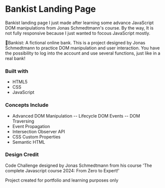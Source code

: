 # Bankist Landing Page

Bankist landing page I just made after learning some advance JavaScript DOM manipulations from Jonas Schmedtmann's course. By the way, It is not fully responsive because I just wanted to focous JavaScript mostly.

🏦Bankist: A fictional online bank. This is a project designed by Jonas Schmedtmann to practice DOM manipulation and user interaction. You have the possibility to log into the account and use several functions, just like in a real bank!

### Built with

- HTML5
- CSS
- JavaScript

### Concepts Include

- Advanced DOM Manipulation
  -- Lifecycle DOM Events
  -- DOM Traversing
- Event Propagation
- Intersection Observer API
- CSS Custom Properties
- Semantic HTML

### Design Credit

Code Challenge designed by Jonas Schmedtmann from his course 'The complete Javascript course 2024: From Zero to Expert!'

Project created for portfolio and learning purposes only
